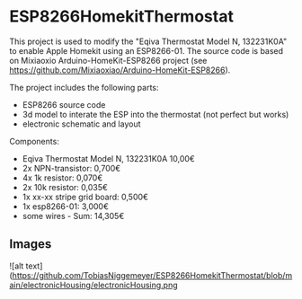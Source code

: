 # ESP8266HomekitThermostat

This project is used to modify the "Eqiva Thermostat Model N, 132231K0A" to enable Apple Homekit using an ESP8266-01.
The source code is based on Mixiaoxio Arduino-HomeKit-ESP8266 project (see https://github.com/Mixiaoxiao/Arduino-HomeKit-ESP8266).

The project includes the following parts:
  - ESP8266 source code
  - 3d model to interate the ESP into the thermostat (not perfect but works)
  - electronic schematic and layout
  
Components:
  - Eqiva Thermostat Model N, 132231K0A   10,00€
  - 2x NPN-transistor:                    0,700€
  - 4x 1k resistor:                       0,070€
  - 2x 10k resistor:                      0,035€
  - 1x xx-xx stripe grid board:           0,500€
  - 1x esp8266-01:                        3,000€
  - some wires                            -
  Sum:                                    14,305€
  
## Images
![alt text](https://github.com/TobiasNiggemeyer/ESP8266HomekitThermostat/blob/main/electronicHousing/electronicHousing.png
